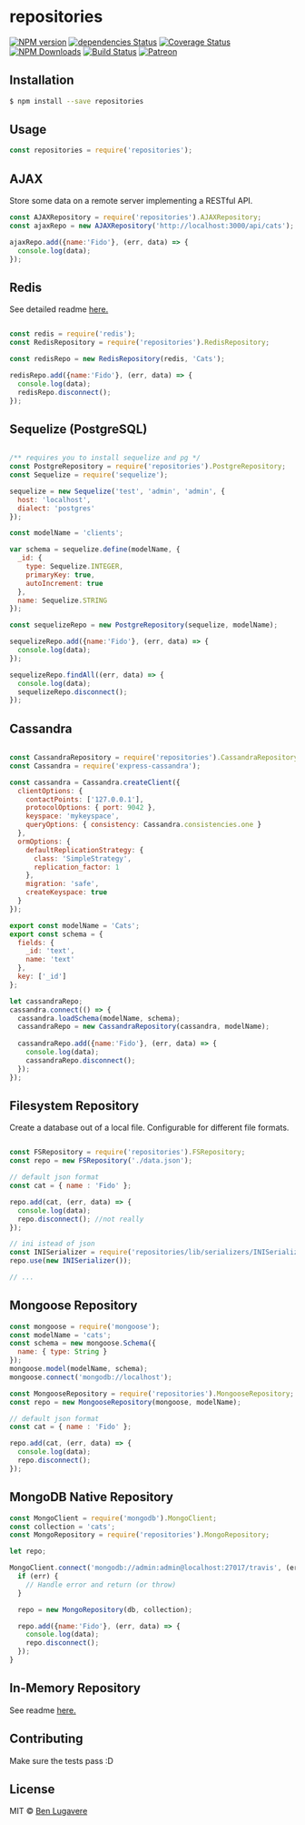 # repositories
[![NPM version][npm-image]][npm-url]
[![dependencies Status][daviddm-image]][daviddm-url]
[![Coverage Status][coveralls-image]][coveralls-url]
[![NPM Downloads][downloads-image]][downloads-url]
[![Build Status][travis-image]][travis-url]
[![Patreon][patreon-image]][patreon-url]

## Installation 

```sh
$ npm install --save repositories
```

## Usage

```js
const repositories = require('repositories');
```

## AJAX

Store some data on a remote server implementing a RESTful API.

```js
const AJAXRepository = require('repositories').AJAXRepository;
const ajaxRepo = new AJAXRepository('http://localhost:3000/api/cats');

ajaxRepo.add({name:'Fido'}, (err, data) => {
  console.log(data);
});

```

## Redis

See detailed readme [here.](./packages/redis-repository/README.md)

```js

const redis = require('redis');
const RedisRepository = require('repositories').RedisRepository;

const redisRepo = new RedisRepository(redis, 'Cats');

redisRepo.add({name:'Fido'}, (err, data) => {
  console.log(data);
  redisRepo.disconnect();
});

```

## Sequelize (PostgreSQL)

```js

/** requires you to install sequelize and pg */
const PostgreRepository = require('repositories').PostgreRepository;
const Sequelize = require('sequelize');

sequelize = new Sequelize('test', 'admin', 'admin', {
  host: 'localhost',
  dialect: 'postgres'
});

const modelName = 'clients';

var schema = sequelize.define(modelName, {
  _id: {
    type: Sequelize.INTEGER,
    primaryKey: true,
    autoIncrement: true
  },
  name: Sequelize.STRING
});

const sequelizeRepo = new PostgreRepository(sequelize, modelName);

sequelizeRepo.add({name:'Fido'}, (err, data) => {
  console.log(data);
});

sequelizeRepo.findAll((err, data) => {
  console.log(data);
  sequelizeRepo.disconnect();
});

```

## Cassandra
```js

const CassandraRepository = require('repositories').CassandraRepository;
const Cassandra = require('express-cassandra');

const cassandra = Cassandra.createClient({
  clientOptions: {
    contactPoints: ['127.0.0.1'],
    protocolOptions: { port: 9042 },
    keyspace: 'mykeyspace',
    queryOptions: { consistency: Cassandra.consistencies.one }
  },
  ormOptions: {
    defaultReplicationStrategy: {
      class: 'SimpleStrategy',
      replication_factor: 1
    },
    migration: 'safe',
    createKeyspace: true
  }
});

export const modelName = 'Cats';
export const schema = {
  fields: {
    _id: 'text',
    name: 'text'
  },
  key: ['_id']
};

let cassandraRepo;
cassandra.connect(() => {
  cassandra.loadSchema(modelName, schema);
  cassandraRepo = new CassandraRepository(cassandra, modelName);
  
  cassandraRepo.add({name:'Fido'}, (err, data) => {
    console.log(data);
    cassandraRepo.disconnect();
  });
});


```

## Filesystem Repository

Create a database out of a local file. Configurable for different file formats.

```js

const FSRepository = require('repositories').FSRepository;
const repo = new FSRepository('./data.json');

// default json format
const cat = { name : 'Fido' };

repo.add(cat, (err, data) => {
  console.log(data);
  repo.disconnect(); //not really
});

// ini istead of json
const INISerializer = require('repositories/lib/serializers/INISerializer');
repo.use(new INISerializer());

// ...

```

## Mongoose Repository

```js
const mongoose = require('mongoose');
const modelName = 'cats';
const schema = new mongoose.Schema({
  name: { type: String }
});
mongoose.model(modelName, schema);
mongoose.connect('mongodb://localhost');

const MongooseRepository = require('repositories').MongooseRepository;
const repo = new MongooseRepository(mongoose, modelName);

// default json format
const cat = { name : 'Fido' };

repo.add(cat, (err, data) => {
  console.log(data);
  repo.disconnect();
});

```

## MongoDB Native Repository

```js
const MongoClient = require('mongodb').MongoClient;
const collection = 'cats';
const MongoRepository = require('repositories').MongoRepository;

let repo;

MongoClient.connect('mongodb://admin:admin@localhost:27017/travis', (err, db) => {
  if (err) {
    // Handle error and return (or throw)
  }

  repo = new MongoRepository(db, collection);

  repo.add({name:'Fido'}, (err, data) => {
    console.log(data);
    repo.disconnect();
  });
}

```

## In-Memory Repository

See readme [here.](./packages/inmem-repository/README.md)

## Contributing

Make sure the tests pass :D

## License

MIT © [Ben Lugavere]()


[npm-image]: https://badge.fury.io/js/repositories.svg
[npm-url]: https://npmjs.org/package/repositories
[downloads-url]: https://www.npmjs.com/package/repositories
[downloads-image]: https://img.shields.io/npm/dm/repositories.svg?style=flat
[travis-image]: https://travis-ci.org/blugavere/node-repositories.svg?branch=master
[travis-url]: https://travis-ci.org/blugavere/node-repositories
[daviddm-image]: https://david-dm.org/blugavere/node-repositories.svg?theme=shields.io
[daviddm-url]: https://david-dm.org/blugavere/node-repositories
[coveralls-image]: https://coveralls.io/repos/blugavere/node-repositories/badge.svg
[coveralls-url]: https://coveralls.io/r/blugavere/node-repositories
[patreon-url]: https://www.patreon.com/blugavere
[patreon-image]: https://img.shields.io/badge/patreon-support%20the%20author-blue.svg
